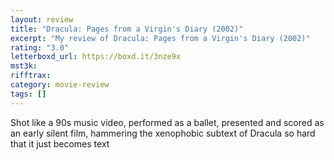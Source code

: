 ```yaml
---
layout: review
title: "Dracula: Pages from a Virgin's Diary (2002)"
excerpt: "My review of Dracula: Pages from a Virgin's Diary (2002)"
rating: "3.0"
letterboxd_url: https://boxd.it/3nze9x
mst3k:
rifftrax:
category: movie-review
tags: []
---
```


Shot like a 90s music video, performed as a ballet, presented and scored as an early silent film, hammering the xenophobic subtext of Dracula so hard that it just becomes text
